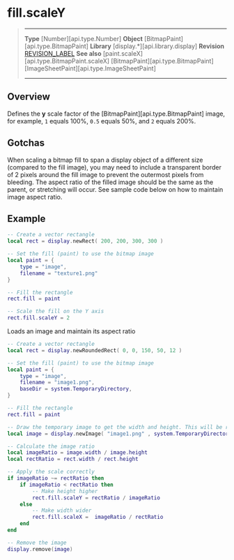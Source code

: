 # fill.scaleY

> --------------------- ------------------------------------------------------------------------------------------
> __Type__              [Number][api.type.Number]
> __Object__            [BitmapPaint][api.type.BitmapPaint]
> __Library__           [display.*][api.library.display]
> __Revision__          [REVISION_LABEL](REVISION_URL)
> __See also__          [paint.scaleX][api.type.BitmapPaint.scaleX]
>								[BitmapPaint][api.type.BitmapPaint]
>								[ImageSheetPaint][api.type.ImageSheetPaint]
> --------------------- ------------------------------------------------------------------------------------------

## Overview

Defines the __y__ scale factor of the [BitmapPaint][api.type.BitmapPaint] image, for example, `1` equals 100%, `0.5` equals 50%, and `2` equals 200%.

## Gotchas

When scaling a bitmap fill to span a display object of a different size (compared to the fill image), you may need to include a transparent border of 2 pixels around the fill image to prevent the outermost pixels from bleeding. The aspect ratio of the filled image should be the same as the parent, or stretching will occur. See sample code below on how to maintain image aspect ratio.

## Example

``````lua
-- Create a vector rectangle
local rect = display.newRect( 200, 200, 300, 300 )

-- Set the fill (paint) to use the bitmap image
local paint = {
    type = "image",
    filename = "texture1.png"
}

-- Fill the rectangle
rect.fill = paint

-- Scale the fill on the Y axis
rect.fill.scaleY = 2
``````

Loads an image and maintain its aspect ratio
``````lua
-- Create a vector rectangle
local rect = display.newRoundedRect( 0, 0, 150, 50, 12 )

-- Set the fill (paint) to use the bitmap image
local paint = {
    type = "image",
    filename = "image1.png",
    baseDir = system.TemporaryDirectory,
}

-- Fill the rectangle
rect.fill = paint

-- Draw the temporary image to get the width and height. This will be removed later.
local image = display.newImage( "image1.png" , system.TemporaryDirectory )

-- Calculate the image ratio
local imageRatio = image.width / image.height
local rectRatio = rect.width / rect.height 

-- Apply the scale correctly 
if imageRatio ~= rectRatio then
    if imageRatio < rectRatio then
        -- Make height higher
        rect.fill.scaleY = rectRatio / imageRatio
    else
        -- Make width wider
        rect.fill.scaleX =  imageRatio / rectRatio
    end
end

-- Remove the image
display.remove(image)

                    
``````
